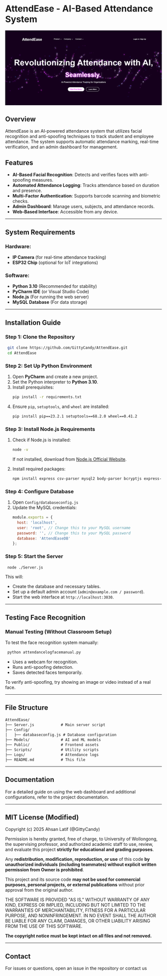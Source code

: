 # AttendEase - AI-Based Attendance System

![AttendEase Banner](attendease.png) 
## Overview
AttendEase is an AI-powered attendance system that utilizes facial recognition and anti-spoofing techniques to track student and employee attendance. The system supports automatic attendance marking, real-time verification, and an admin dashboard for management.

## Features
- **AI-Based Facial Recognition**: Detects and verifies faces with anti-spoofing measures.
- **Automated Attendance Logging**: Tracks attendance based on duration and presence.
- **Multi-Factor Authentication**: Supports barcode scanning and biometric checks.
- **Admin Dashboard**: Manage users, subjects, and attendance records.
- **Web-Based Interface**: Accessible from any device.

---

## System Requirements
### Hardware:
- **IP Camera** (for real-time attendance tracking)
- **ESP32 Chip** (optional for IoT integrations)

### Software:
- **Python 3.10** (Recommended for stability)
- **PyCharm IDE** (or Visual Studio Code)
- **Node.js** (For running the web server)
- **MySQL Database** (For data storage)

---

## Installation Guide
### Step 1: Clone the Repository
```bash
 git clone https://github.com/GittyCandy/AttendEase.git
 cd AttendEase
```

### Step 2: Set Up Python Environment
1. Open **PyCharm** and create a new project.
2. Set the Python interpreter to **Python 3.10**.
3. Install prerequisites:
   ```bash
   pip install -r requirements.txt
   ```
4. Ensure `pip`, `setuptools`, and `wheel` are installed:
   ```bash
   pip install pip==23.2.1 setuptools==68.2.0 wheel==0.41.2
   ```

### Step 3: Install Node.js Requirements
1. Check if Node.js is installed:
   ```bash
   node -v
   ```
   If not installed, download from [Node.js Official Website](https://nodejs.org/).

2. Install required packages:
   ```bash
   npm install express csv-parser mysql2 body-parser bcryptjs express-session multer dotenv fs nodemailer
   ```

### Step 4: Configure Database
1. Open `Config/databaseconfig.js`
2. Update the MySQL credentials:
   ```javascript
   module.exports = {
     host: 'localhost',
     user: 'root', // Change this to your MySQL username
     password: '', // Change this to your MySQL password
     database: 'AttendEaseDB'
   };
   ```

### Step 5: Start the Server
```bash
 node ./Server.js
```
This will:
- Create the database and necessary tables.
- Set up a default admin account (`admin@example.com / password`).
- Start the web interface at `http://localhost:3030`.

---

## Testing Face Recognition
### Manual Testing (Without Classroom Setup)
To test the face recognition system manually:
```bash
 python attendancelogfacemanual.py
```
- Uses a webcam for recognition.
- Runs anti-spoofing detection.
- Saves detected faces temporarily.

To verify anti-spoofing, try showing an image or video instead of a real face.

---

## File Structure
```
AttendEase/
├── Server.js            # Main server script
├── Config/
│   ├── databaseconfig.js # Database configuration
├── Models/              # AI and ML models
├── Public/              # Frontend assets
├── Scripts/             # Utility scripts
├── Logs/                # Attendance logs
├── README.md            # This file
```

---

## Documentation
For a detailed guide on using the web dashboard and additional configurations, refer to the project documentation.

---

## MIT License (Modified)

Copyright (c) 2025 Ahsan Latif (@GittyCandy)

Permission is hereby granted, free of charge, to University of Wollongong, the supervising professor, and authorized academic staff to use, review, and evaluate this project **strictly for educational and grading purposes**.  

Any **redistribution, modification, reproduction, or use** of this code **by unauthorized individuals (including teammates) without explicit written permission from Owner is prohibited**.  

This project and its source code **may not be used for commercial purposes, personal projects, or external publications** without prior approval from the original author.  

THE SOFTWARE IS PROVIDED "AS IS," WITHOUT WARRANTY OF ANY KIND, EXPRESS OR IMPLIED, INCLUDING BUT NOT LIMITED TO THE WARRANTIES OF MERCHANTABILITY, FITNESS FOR A PARTICULAR PURPOSE, AND NONINFRINGEMENT. IN NO EVENT SHALL THE AUTHOR BE LIABLE FOR ANY CLAIM, DAMAGES, OR OTHER LIABILITY ARISING FROM THE USE OF THIS SOFTWARE.

**The copyright notice must be kept intact on all files and not removed.**


---

## Contact
For issues or questions, open an issue in the repository or contact us
